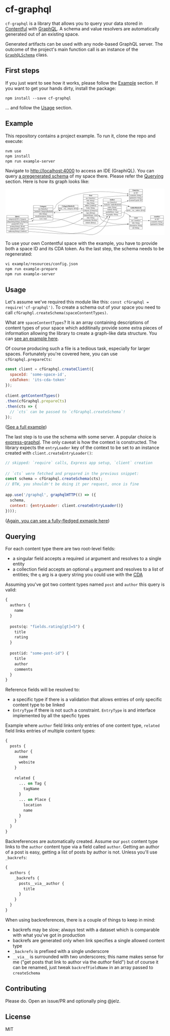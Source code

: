 # cf-graphql

`cf-graphql` is a library that allows you to query your data stored in
[Contentful](https://www.contentful.com/) with [GraphQL](http://graphql.org/).
A schema and value resolvers are automatically generated out of an existing
space.

Generated artifacts can be used with any node-based GraphQL server. The outcome
of the project's main function call is an instance of the
[`GraphQLSchema`](http://graphql.org/graphql-js/type/#graphqlschema) class.

## First steps

If you just want to see how it works, please follow the [Example](#example)
section. If you want to get your hands dirty, install the package:

```
npm install --save cf-graphql
```

... and follow the [Usage](#usage) section.


## Example

This repository contains a project example. To run it, clone the repo and
execute:

```
nvm use
npm install
npm run example-server
```

Navigate to <http://localhost:4000> to access an IDE (GraphiQL). You can query
[a pregenerated schema](./example/resources/schema.graphql) of my space there.
Please refer the [Querying](#querying) section. Here is how its graph looks
like:

![Schema graph](./example/resources/graph.png)

To use your own Contentful space with the example, you have to provide both
a space ID and its CDA token. As the last step, the schema needs to be
regenerated:

```
vi example/resources/config.json
npm run example-prepare
npm run example-server
```


## Usage

Let's assume we've required this module like this:
`const cfGraphql = require('cf-graphql')`. To create a schema out of your space
you need to call `cfGraphgl.createSchema(spaceContentTypes)`.

What are `spaceContentTypes`? It is an array containing descriptions of content types of your space which additinally provide some extra pieces of information
allowing the library to create a graph-like data structure. You can
[see an example here](./example/resources/cts.json).

Of course producing such a file is a tedious task, especially for larger spaces.
Fortunately you're covered here, you can use `cfGraphql.prepareCts`:

```js
const client = cfGraphql.createClient({
  spaceId: 'some-space-id',
  cdaToken: 'its-cda-token'
});

client.getContentTypes()
.then(cfGraphql.prepareCts)
.then(cts => {
  // `cts` can be passed to `cfGraphql.createSchema`!
});
```

([See a full example](./example/prepare-cts.js))

The last step is to use the schema with some server. A popular choice is
[express-graphql](https://github.com/graphql/express-graphql). The only caveat
is how the context is constructed. The library expects the `entryLoader` key of
the context to be set to an instance created with `client.createEntryLoader()`:

```js
// skipped: `require` calls, Express app setup, `client` creation

// `cts` were fetched and prepared in the previous snippet:
const schema = cfGraphql.createSchema(cts);
// BTW, you shouldn't be doing it per request, once is fine

app.use('/graphql', graphqlHTTP(() => ({
  schema,
  context: {entryLoader: client.createEntryLoader()}
})));
```

([Again, you can see a fully-fledged exmaple here](./example/server.js))


## Querying

For each content type there are two root-level fields:

- a singular field accepts a required `id` argument and resolves to a single
  entity
- a collection field accepts an optional `q` argument and resolves to a list
  of entities; the `q` arg is a query string you could use with the
  [CDA](https://www.contentful.com/developers/docs/references/content-delivery-api/)

Assuming you've got two content types named `post` and `author` this query is
valid:

```graphql
{
  authors {
    name
  }

  posts(q: "fields.rating[gt]=5") {
    title
    rating
  }

  post(id: "some-post-id") {
    title
    author
    comments
  }
}
```

Reference fields will be resolved to:

- a specific type if there is a validation that allows entries of only specific
  content type to be linked
- `EntryType` if there is not such a constraint. `EntryType` is and interface
  implemented by all the specfic types

Example where `author` field links only entries of one content type, `related`
field links entries of multiple content types:

```graphql
{
  posts {
    author {
      name
      website
    }

    related {
      ... on Tag {
        tagName
      }
      ... on Place {
        location
        name
      }
    }
  }
}
```

Backreferences are automatically created. Assume our `post` content type links
to the `author` content type via a field called `author`. Getting an author of
a post is easy, getting a list of posts by author is not. Unless you'll use
`_backrefs`:

```graphql
{
  authors {
    _backrefs {
      posts__via__author {
        title
      }
    }
  }
}
```

When using backreferences, there is a couple of things to keep in mind:

- backrefs may be slow; always test with a dataset which is comparable with what
  you've got in production
- backrefs are generated only when link specifies a single allowed content type
- `_backrefs` is prefixed with a single underscore
- `__via__` is surrounded with two underscores; this name makes sense for me
  ("get posts that link to author via the _author_ field") but of course it can
  be renamed, just tweak `backrefFieldName` in an array passed to `createSchema`


## Contributing

Please do. Open an issue/PR and optionally ping @jelz.


## License

MIT
